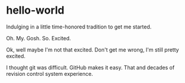 # hello-world
Indulging in a little time-honored tradition to get me started.

Oh. My. Gosh. So. Excited.

Ok, well maybe I'm not that excited. Don't get me wrong, I'm still pretty excited.

I thought git was difficult. GitHub makes it easy. That and decades of revision control system experience.
